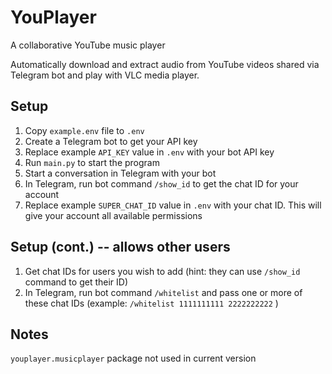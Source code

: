 # YouPlayer
A collaborative YouTube music player

Automatically download and extract audio from YouTube videos shared via Telegram bot and play with VLC media player.

## Setup
1. Copy `example.env` file to `.env`
2. Create a Telegram bot to get your API key
3. Replace example `API_KEY` value in `.env` with your bot API key
4. Run `main.py` to start the program
5. Start a conversation in Telegram with your bot
6. In Telegram, run bot command `/show_id` to get the chat ID for your account
7. Replace example `SUPER_CHAT_ID` value in `.env` with your chat ID. This will give your account all available permissions

## Setup (cont.) -- allows other users
1. Get chat IDs for users you wish to add (hint: they can use `/show_id` command to get their ID)
2. In Telegram, run bot command `/whitelist` and pass one or more of these chat IDs (example: `/whitelist 1111111111 2222222222` )


## Notes
`youplayer.musicplayer` package not used in current version